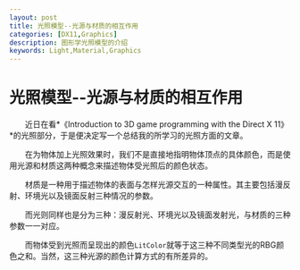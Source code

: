 ```yaml
---
layout: post
title: 光照模型--光源与材质的相互作用
categories: [DX11,Graphics]
description: 图形学光照模型的介绍
keywords: Light,Material,Graphics
---
```


# 光照模型--光源与材质的相互作用

&emsp;&emsp;近日在看*《Introduction to 3D game programming with the Direct X 11》*的光照部分，于是便决定写一个总结我的所学习的光照方面的文章。

&emsp;&emsp;在为物体加上光照效果时，我们不是直接地指明物体顶点的具体颜色，而是使用光源和材质这两种概念来描述物体受光照后的颜色状态。

&emsp;&emsp;材质是一种用于描述物体的表面与怎样光源交互的一种属性。其主要包括漫反射、环境光以及镜面反射三种情况的参数。

&emsp;&emsp;而光则同样也是分为三种：漫反射光、环境光以及镜面发射光，与材质的三种参数一一对应。

&emsp;&emsp;而物体受到光照而呈现出的颜色`LitColor`就等于这三种不同类型光的RBG颜色之和。当然，这三种光源的颜色计算方式的有所差异的。
